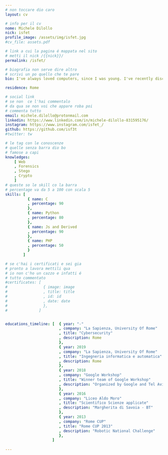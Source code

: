 ```yaml
---
# non toccare dio caro
layout: cv

# info per il cv 
nome: Michele Dilollo
nick: isfet
profile_image: /assets/img/isfet.jpg
#cv_file: assets.pdf

# link a cui la pagina é mappata nel sito
# metti il nick /{{nick}}/
permalink: /isfet/

# biografia non serve dire altro
# scrivi un po quello che te pare
bio: I've always loved computers, since I was young. I've recently discovered the world of CyberSecurity and it's amazing 🔐! Passionate about web mechanics. I really love Forensics  and I'm also interested in hidden secrets and Stego challenge 👀

residence: Rome

# social link 
# se non  ce l'hai commentalo
# da qua se non voi che appare roba poi 
# commenta tutto
email: michele.dilollo@protonmail.com
linkedin: https://www.linkedin.com/in/michele-dilollo-831595176/
instagram: https://www.instagram.com/isfet_/
github: https://github.com/isf3t
#twitter: tw

# le tag con le conoscenze
# quelle senza barra dio bo
# famose a capi
knowledges:
    [ Web
    , Forensics
    , Stego
    , Crypto
    ]
# queste so le skill co la barra
# percentage va da 5 a 100 con scala 5
skills: [
          { name: C
          , percentage: 90
          },
          { name: Python
          , percentage: 80
          },
          { name: Js and Derived
          , percentage: 90
          },
          { name: PHP
          , percentage: 50
          }
        ]

# se c'hai i certificati e sei gia 
# pronto a lavora mettili qua
# io non c'ho un cazzo e infatti é 
# tutto commentato
#certificates: [
#                { image: image
#                , title: title
#                , id: id
#                , date: date
#                },
#              ]


educations_timeline: [  { year: "-"
                        , company: "La Sapienza, University Of Rome"
                        , title: "Cybersecurity"
                        , description: Rome
                        },
                        { year: 2019
                        , company: "La Sapienza, University Of Rome"
                        , title: "Ingegneria informatica e automatica"
                        , description: Rome
                        },
                        { year: 2018
                        , company: "Google Workshop"
                        , title: "Winner team of Google Workshop"
                        , description: "Organized by Google and Tel Aviv University"
                        },
                        { year: 2016
                        , company: "Liceo Aldo Moro"
                        , title: "Scientifico Scienze applicate"
                        , description: "Margherita di Savoia - BT"
                        },
                        { year: 2013
                        , company: "Rome CUP"
                        , title: "Rome CUP 2013"
                        , description: "Robotic National Challenge"
                        },
                     ]
                     
---
```


